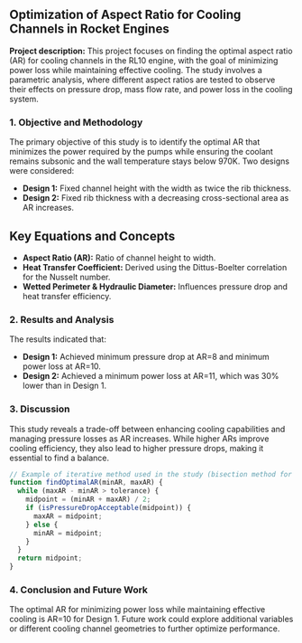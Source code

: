 ## Optimization of Aspect Ratio for Cooling Channels in Rocket Engines

**Project description:** This project focuses on finding the optimal aspect ratio (AR) for cooling channels in the RL10 engine, with the goal of minimizing power loss while maintaining effective cooling. The study involves a parametric analysis, where different aspect ratios are tested to observe their effects on pressure drop, mass flow rate, and power loss in the cooling system.

### 1. Objective and Methodology

The primary objective of this study is to identify the optimal AR that minimizes the power required by the pumps while ensuring the coolant remains subsonic and the wall temperature stays below 970K. Two designs were considered:
- **Design 1:** Fixed channel height with the width as twice the rib thickness.
- **Design 2:** Fixed rib thickness with a decreasing cross-sectional area as AR increases.

## Key Equations and Concepts
- **Aspect Ratio (AR):** Ratio of channel height to width.
- **Heat Transfer Coefficient:** Derived using the Dittus-Boelter correlation for the Nusselt number.
- **Wetted Perimeter & Hydraulic Diameter:** Influences pressure drop and heat transfer efficiency.

### 2. Results and Analysis

The results indicated that:

- **Design 1:** Achieved minimum pressure drop at AR=8 and minimum power loss at AR=10.
- **Design 2:** Achieved a minimum power loss at AR=11, which was 30% lower than in Design 1.

### 3. Discussion

This study reveals a trade-off between enhancing cooling capabilities and managing pressure losses as AR increases. While higher ARs improve cooling efficiency, they also lead to higher pressure drops, making it essential to find a balance.

```javascript
// Example of iterative method used in the study (bisection method for pressure drop)
function findOptimalAR(minAR, maxAR) {
  while (maxAR - minAR > tolerance) {
    midpoint = (minAR + maxAR) / 2;
    if (isPressureDropAcceptable(midpoint)) {
      maxAR = midpoint;
    } else {
      minAR = midpoint;
    }
  }
  return midpoint;
}
```
### 4. Conclusion and Future Work
The optimal AR for minimizing power loss while maintaining effective cooling is AR=10 for Design 1. Future work could explore additional variables or different cooling channel geometries to further optimize performance.

